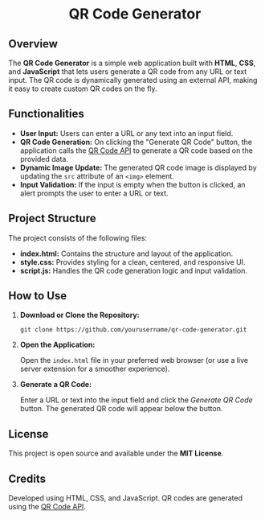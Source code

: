 <h1 align="center">QR Code Generator</h1>

<h2>Overview</h2>
<p>
  The <strong>QR Code Generator</strong> is a simple web application built with <strong>HTML</strong>, <strong>CSS</strong>, and <strong>JavaScript</strong> that lets users generate a QR code from any URL or text input. The QR code is dynamically generated using an external API, making it easy to create custom QR codes on the fly.
</p>

<h2>Functionalities</h2>
<ul>
  <li>
    <strong>User Input:</strong> Users can enter a URL or any text into an input field.
  </li>
  <li>
    <strong>QR Code Generation:</strong> On clicking the "Generate QR Code" button, the application calls the <a href="https://api.qrserver.com" target="_blank">QR Code API</a> to generate a QR code based on the provided data.
  </li>
  <li>
    <strong>Dynamic Image Update:</strong> The generated QR code image is displayed by updating the <code>src</code> attribute of an <code>&lt;img&gt;</code> element.
  </li>
  <li>
    <strong>Input Validation:</strong> If the input is empty when the button is clicked, an alert prompts the user to enter a URL or text.
  </li>
</ul>

<h2>Project Structure</h2>
<p>The project consists of the following files:</p>
<ul>
  <li><strong>index.html:</strong> Contains the structure and layout of the application.</li>
  <li><strong>style.css:</strong> Provides styling for a clean, centered, and responsive UI.</li>
  <li><strong>script.js:</strong> Handles the QR code generation logic and input validation.</li>
</ul>

<h2>How to Use</h2>
<ol>
  <li>
    <strong>Download or Clone the Repository:</strong>
    <pre><code>git clone https://github.com/yourusername/qr-code-generator.git</code></pre>
  </li>
  <li>
    <strong>Open the Application:</strong>
    <p>
      Open the <code>index.html</code> file in your preferred web browser (or use a live server extension for a smoother experience).
    </p>
  </li>
  <li>
    <strong>Generate a QR Code:</strong>
    <p>
      Enter a URL or text into the input field and click the <em>Generate QR Code</em> button. The generated QR code will appear below the button.
    </p>
  </li>
</ol>

<h2>License</h2>
<p>
  This project is open source and available under the <strong>MIT License</strong>.
</p>

<h2>Credits</h2>
<p>
  Developed using HTML, CSS, and JavaScript. QR codes are generated using the <a href="https://api.qrserver.com" target="_blank">QR Code API</a>.
</p>
